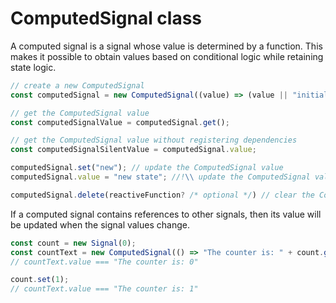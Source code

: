 # ComputedSignal class

A computed signal is a signal whose value is determined by a function. This makes it possible to obtain values based on conditional logic while retaining state logic.

```js
// create a new ComputedSignal
const computedSignal = new ComputedSignal((value) => (value || "initial") + " state");

// get the ComputedSignal value
const computedSignalValue = computedSignal.get();

// get the ComputedSignal value without registering dependencies
const computedSignalSilentValue = computedSignal.value;

computedSignal.set("new"); // update the ComputedSignal value
computedSignal.value = "new state"; //!\\ update the ComputedSignal value without triggering dependencies

computedSignal.delete(reactiveFunction? /* optional */) // clear the ComputedSignal dependenc(y.ies)
```

If a computed signal contains references to other signals, then its value will be updated when the signal values change.

```js
const count = new Signal(0);
const countText = new ComputedSignal(() => "The counter is: " + count.get());
// countText.value === "The counter is: 0"

count.set(1);
// countText.value === "The counter is: 1"
```
